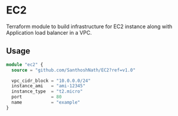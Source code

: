 # EC2

Terraform module to build infrastructure for EC2 instance along with Application load balancer in a VPC.

## Usage

```terraform
module "ec2" {
  source = "github.com/SanthoshNath/EC2?ref=v1.0"

  vpc_cidr_block = "10.0.0.0/24"
  instance_ami   = "ami-12345"
  instance_type  = "t2.micro"
  port           = 80
  name           = "example"
}
```
